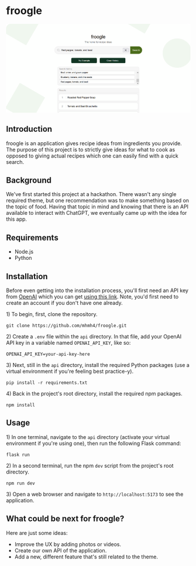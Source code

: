 # froogle

<img src="images/screenshot.png">

## Introduction

froogle is an application gives recipe ideas from ingredients you provide. The purpose of this project is to strictly give ideas for what to cook as opposed to giving actual recipes which one can easily find with a quick search.

## Background

We've first started this project at a hackathon. There wasn't any single required theme, but one recommendation was to make something based on the topic of food. Having that topic in mind and knowing that there is an API available to interact with ChatGPT, we eventually came up with the idea for this app.

## Requirements

- Node.js
- Python

## Installation

Before even getting into the installation process, you'll first need an API key from [OpenAI](https://openai.com/) which you can get [using this link](https://platform.openai.com/account/api-keys). Note, you'd first need to create an account if you don't have one already.

1\) To begin, first, clone the repository.

```
git clone https://github.com/mhmh4/froogle.git
```

2\) Create a `.env` file within the `api` directory. In that file, add your OpenAI API key in a variable named `OPENAI_API_KEY`, like so:

```
OPENAI_API_KEY=your-api-key-here
```

3\) Next, still in the `api` directory, install the required Python packages (use a virtual environment if you're feeling best practice-y).

```
pip install -r requirements.txt
```

4\) Back in the project's root directory, install the required npm packages.

```
npm install
```

## Usage

1\) In one terminal, navigate to the `api` directory (activate your virtual environment if you're using one), then run the following Flask command:

```
flask run
```

2\) In a second terminal, run the npm `dev` script from the project's root directory.

```
npm run dev
```

3\) Open a web browser and navigate to `http://localhost:5173` to see the application.

## What could be next for froogle?

Here are just some ideas:

- Improve the UX by adding photos or videos.
- Create our own API of the application.
- Add a new, different feature that's still related to the theme.
